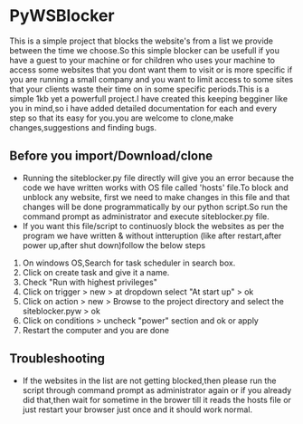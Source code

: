 # PyWSBlocker
This is a simple project that blocks the website's from a list we provide between the time we choose.So this simple blocker can be usefull if you have a guest to your machine or for children who uses your machine to access some websites that you dont want them to visit or is more specific if you are running a small company and you want to limit access to some sites that your clients waste their time on in some specific periods.This is a simple 1kb yet a powerfull project.I have created this keeping begginer like you in mind,so i have added detailed documentation for each and every step so that its easy for you.you are welcome to clone,make changes,suggestions and finding bugs.
## Before you import/Download/clone
* Running the siteblocker.py file directly will give you an error because the code we have written works with OS file called 'hosts' file.To block and unblock any website, first we need to make changes in this file and that changes will be done programmatically by our python script.So run the command prompt as administrator and execute siteblocker.py file.
* If you want this file/script to continuosly block the websites as per the program we have written & without intteruption (like after restart,after power up,after shut down)follow the below steps
1. On windows OS,Search for task scheduler in search box.
2. Click on create task and give it a name.
3. Check "Run with highest privileges"
4. Click on trigger > new > at dropdown select "At start up" > ok
5. Click on action > new > Browse to the project directory and select the siteblocker.pyw > ok
6. Click on conditions > uncheck "power" section and ok or apply
7. Restart the computer and you are done 
## Troubleshooting
* If the websites in the list are not getting blocked,then please run the script through command prompt as administrator again
or if you already did that,then wait for sometime in the brower till it reads the hosts file or just restart your browser just once and it should work normal.
